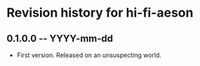 # Revision history for hi-fi-aeson

## 0.1.0.0 -- YYYY-mm-dd

* First version. Released on an unsuspecting world.
